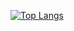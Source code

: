 [![Top Langs](https://github-readme-stats.vercel.app/api/top-langs/?username=CommunityFPSTools&theme=midnight-purple)](https://github.com/anuraghazra/github-readme-stats)
